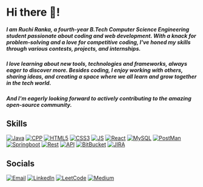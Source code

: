 # Hi there 👋!
##### I am Ruchi Ranka, a fourth-year B.Tech Computer Science Engineering student passionate about coding and web development. With a knack for problem-solving and a love for competitive coding, I've honed my skills through various contests, projects, and internships.
##### I love learning about new tools, technologies and frameworks, always eager to discover more. Besides coding, I enjoy working with others, sharing ideas, and creating a space where we all learn and grow together in the tech world.
##### And I'm eagerly looking forward to actively contributing to the amazing open-source community.

## Skills

[![Java][Java]][Java-url]
[![CPP][CPP]][CPP-url]
[![HTML5][HTML5]][HTML5-url]
[![CSS3][CSS3]][CSS3-url]
[![JS][JS]][JS-url]
[![React][React.js]][React-url]
[![MySQL][MySQL]][MySQL-url]
[![PostMan][Postman]][Postman-url]
[![Springboot][Springboot]][Springboot-url]
[![Rest][Rest]][Rest-url]
[![API][API]][API-url]
[![BitBucket][BitBucket]][BitBucket-url]
[![JIRA][JIRA]][JIRA-url]

## Socials

[![Email][email-shield]][email-url]
[![LinkedIn][linkedin-shield]][linkedin-url]
[![LeetCode][leetcode-shield]][leetcode-url]
[![Medium][medium-shield]][medium-url]


[email-shield]: https://img.shields.io/badge/Email-4F4A45.svg?style=for-the-badge&logo=gmail
[email-url]: mailto:ruchiranka2103@gmail.com
[linkedin-shield]: https://img.shields.io/badge/LinkedIn-4F4A45.svg?style=for-the-badge&logo=linkedin&logoColor=blue
[linkedin-url]: https://www.linkedin.com/in/ruchi-ranka/
[leetcode-shield]: https://img.shields.io/badge/LeetCode-4F4A45.svg?style=for-the-badge&logo=leetcode
[leetcode-url]: https://leetcode.com/ruch21/
[medium-shield]: https://img.shields.io/badge/Medium-4F4A45.svg?style=for-the-badge&logo=medium
[medium-url]: https://medium.com/@ruchiranka2103
[React.js]: https://img.shields.io/badge/React-20232A?style=for-the-badge&logo=react&logoColor=61DAFB
[React-url]: https://reactjs.org/
[HTML5]: https://img.shields.io/badge/HTML5-20232A?style=for-the-badge&logo=html5
[HTML5-url]: https://developer.mozilla.org/en-US/docs/Web/HTML
[CSS3]: https://img.shields.io/badge/CSS3-20232A?style=for-the-badge&logo=css3
[CSS3-url]: https://developer.mozilla.org/en-US/docs/Web/CSS
[Java]: https://img.shields.io/badge/Java-20232A?style=for-the-badge
[Java-url]: https://www.java.com/
[CPP]: https://img.shields.io/badge/CPP-20232A?style=for-the-badge&logo=c%2B%2B
[CPP-url]: https://isocpp.org/
[MySQL]: https://img.shields.io/badge/MySQL-20232A?style=for-the-badge&logo=mysql
[MySQL-url]: https://dev.mysql.com/doc/
[JS]: https://img.shields.io/badge/JavaScript-20232A?style=for-the-badge&logo=javascript
[JS-url]: https://developer.mozilla.org/en-US/docs/Web/JavaScript
[Postman]: https://img.shields.io/badge/Postman-20232A?style=for-the-badge&logo=postman
[Postman-url]: https://www.postman.com/
[Springboot]: https://img.shields.io/badge/Springboot-20232A?style=for-the-badge&logo=spring
[Springboot-url]: https://spring.io/projects/spring-boot
[API]: https://img.shields.io/badge/API-20232A?style=for-the-badge
[API-url]: https://en.wikipedia.org/wiki/Application_programming_interface
[Rest]: https://img.shields.io/badge/Rest-20232A?style=for-the-badge
[Rest-url]: https://en.wikipedia.org/wiki/Representational_state_transfer
[BitBucket]: https://img.shields.io/badge/BitBucket-20232A?style=for-the-badge&logo=bitbucket
[BitBucket-url]: https://bitbucket.org/
[JIRA]: https://img.shields.io/badge/JIRA-20232A?style=for-the-badge&logo=jira
[JIRA-url]: https://www.atlassian.com/software/jira

